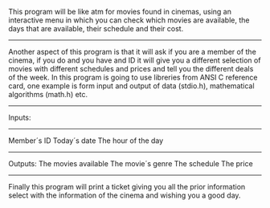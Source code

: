 This program will be like atm for movies found in cinemas, using an interactive menu in which you can check which movies are available, the days that are available, their schedule and their cost. 
***
Another aspect of this program is that it will ask if you are a member of the cinema, if you do and you have and ID it will give you a different selection of movies with different schedules and prices and tell you the different deals of the week.
In this program is going to use libreries from ANSI C reference card, one example is form input and output of data (stdio.h), mathematical algorithms (math.h) etc.
***
Inputs:
***
Member´s ID
Today´s date
The hour of the day
***
Outputs:
The movies available
The movie´s genre 
The schedule
The price 
***
Finally this program will print a ticket giving you all the prior information select with the information of the cinema and wishing you a good day.
